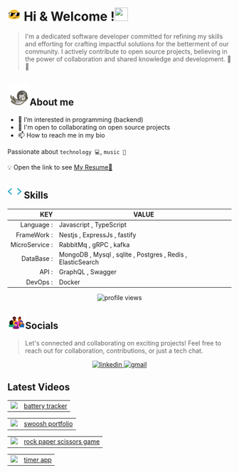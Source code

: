 <p><h1><img  width="30px" height="30px" src="./img/emoji.gif" > Hi & Welcome !<img width="30px" height="30px" src="https://user-images.githubusercontent.com/18350557/176309783-0785949b-9127-417c-8b55-ab5a4333674e.gif" alt=""></h1></p>

> I'm a dedicated software developer committed for refining my skills and efforting for crafting impactful solutions for the betterment of our community. I actively contribute to open source projects, believing in the power of collaboration and shared knowledge and development. 🍵🍪


<p align="left">
    <h2><img width="50px" height="50px" src="./img/astronautCat.gif" alt="cat">About me</h2>
</p>

- 👀 I’m interested in programming (backend)
- 🤝 I'm open to collaborating on open source projects
- 📫 How to reach me in my bio

 Passionate about `technology 💻`, `music 🎸`

 💡 Open the link to see <a href="">My Resume📃</a>

 <!-- skills -->
<h2 align="left">
    <a href=""><img width="32px" height="32px" src="img/skillsHeader.webp" alt="skills"></a> Skills
</h2>


| KEY           |                                            VALUE            |
|--------------:|-------------------------------------------------------------|
| Language                  :| Javascript , TypeScript                                     |
| FrameWork                 : | Nestjs , ExpressJs , fastify                                |
| MicroService  :| RabbitMq , gRPC    , kafka                                         |
| DataBase   :   | MongoDB , Mysql , sqlite , Postgres , Redis , ElasticSearch |
| API         :  | GraphQL , Swagger            |
| DevOps       : | Docker                                                      |

<p align="center"><img src="https://komarev.com/ghpvc/?username=Silent-Watcher&amp;color=4A62C2" alt="profile views"></p>
 <p align="right">
  <h2 align="left">
     <a href=""><img width="40px" src="img/socials.webp" alt="cat"></a>Socials
  </h2>
    
 >  Let's connected and collaborating on exciting projects!
 Feel free to reach out for collaboration, contributions, or just a tech chat.


 <p align="center">
      <!-- linkedin -->
        <a href="https://www.linkedin.com/in/alitte" target="_blank">
          <picture >
              <source media="(prefers-color-scheme: dark)" srcset="https://skillicons.dev/icons?i=linkedin&theme=dark">
              <source media="(prefers-color-scheme: light)" srcset="https://skillicons.dev/icons?i=linkedin&theme=light">
              <img alt="linkedin" src="https://skillicons.dev/icons?i=linkedin">
          </picture>
        </a>
      <!-- gmail -->
        <a href="mailto:backendwithali@gmail.com" target="_blank">
          <picture>
              <source media="(prefers-color-scheme: dark)" srcset="https://skillicons.dev/icons?i=gmail&theme=dark">
              <source media="(prefers-color-scheme: light)" srcset="https://skillicons.dev/icons?i=gmail&theme=light">
              <img alt="gmail" src="https://skillicons.dev/icons?i=gmail">
          </picture>
        </a>
  </p>
</p>


## Latest Videos 
<!-- BLOG-POST-LIST:START --><table><tr><td><a href="https://www.youtube.com/watch?v=U9mAME6us8Y"><img width="140px" src="http://img.youtube.com/vi/U9mAME6us8Y/maxresdefault.jpg"></a></td>
<td><a href="https://www.youtube.com/watch?v=U9mAME6us8Y">battery tracker</a></td></tr></table>
<table><tr><td><a href="https://www.youtube.com/watch?v=wdtD6YmLUVw"><img width="140px" src="http://img.youtube.com/vi/wdtD6YmLUVw/maxresdefault.jpg"></a></td>
<td><a href="https://www.youtube.com/watch?v=wdtD6YmLUVw">swoosh portfolio</a></td></tr></table>
<table><tr><td><a href="https://www.youtube.com/watch?v=dWFU6al_RYo"><img width="140px" src="http://img.youtube.com/vi/dWFU6al_RYo/maxresdefault.jpg"></a></td>
<td><a href="https://www.youtube.com/watch?v=dWFU6al_RYo">rock paper scissors game</a></td></tr></table>
<table><tr><td><a href="https://www.youtube.com/watch?v=q1B4Qo28qYU"><img width="140px" src="http://img.youtube.com/vi/q1B4Qo28qYU/maxresdefault.jpg"></a></td>
<td><a href="https://www.youtube.com/watch?v=q1B4Qo28qYU">timer app</a></td></tr></table>
<!-- BLOG-POST-LIST:END -->
